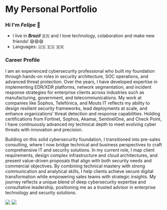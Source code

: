 # My Personal Portfolio

### Hi I'm <i><b>Felipe</b></i> 👋

- I live in <i><b>Brazil</b></i> 🇧🇷 and I love technology, colaboration and make new friends! 😄😄😄
- Languages: 🇺🇸 🇪🇸 🇧🇷

### Career Profile

I am an experienced cybersecurity professional who built my foundation through hands-on roles in security architecture, SOC operations, and advanced threat protection. Over the years, I have developed expertise in implementing EDR/XDR platforms, network segmentation, and incident response strategies for enterprise clients across industries such as manufacturing, government, and telecommunications. My work at companies like Sophos, Telefónica, and Mouts IT reflects my ability to design resilient security frameworks, lead deployments at scale, and enhance organizations’ threat detection and response capabilities. Holding certifications from Fortinet, Sophos, Akamai, SentinelOne, and Check Point, I have continuously advanced my technical depth to meet evolving cyber threats with innovation and precision.

Building on this solid cybersecurity foundation, I transitioned into pre-sales consulting, where I now bridge technical and business perspectives to craft comprehensive IT and security solutions. In my current role, I map client requirements, design complex infrastructure and cloud architectures, and present value-driven proposals that align with both security needs and commercial objectives. By combining technical mastery with strong communication and analytical skills, I help clients achieve secure digital transformation while empowering sales teams with strategic insights. My journey reflects a unique blend of deep cybersecurity expertise and consultative leadership, positioning me as a trusted advisor in enterprise technology and security solutions.

<div> 

  <a href = "mailto:felipemartins210@gmail.com"><img src="https://img.shields.io/badge/-Gmail-%23333?style=for-the-badge&logo=gmail&logoColor=white" target="_blank"></a> <a href="https://www.linkedin.com/in/felipe-f-martins/" target="_blank"><img src="https://img.shields.io/badge/-LinkedIn-%230077B5?style=for-the-badge&logo=linkedin&logoColor=white" target="_blank"></a> 
 
</div>
